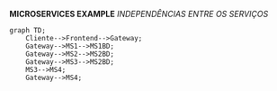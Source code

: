 **MICROSERVICES EXAMPLE**
*INDEPENDÊNCIAS ENTRE OS SERVIÇOS*
```mermaid
graph TD;
    Cliente-->Frontend-->Gateway;
    Gateway-->MS1-->MS1BD;
    Gateway-->MS2-->MS2BD;
    Gateway-->MS3-->MS2BD;
    MS3-->MS4;
    Gateway-->MS4;
```